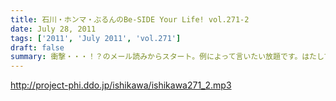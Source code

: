 ```yaml
---
title: 石川・ホンマ・ぶるんのBe-SIDE Your Life! vol.271-2
date: July 28, 2011
tags: ['2011', 'July 2011', 'vol.271']
draft: false
summary: 衝撃・・・！？のメール読みからスタート。例によって言いたい放題です。はたして、何がぶちまかれるのやら～～NAMAE
---
```


http://project-phi.ddo.jp/ishikawa/ishikawa271_2.mp3